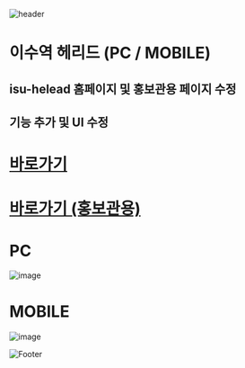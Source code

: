 ![header](https://capsule-render.vercel.app/api?type=wave&color=auto&height=150&section=header&text=2024.%2011.%2007&fontSize=60)

# 이수역 헤리드 (PC / MOBILE)
## isu-helead 홈페이지 및 홍보관용 페이지 수정
## 기능 추가 및 UI 수정

# <a href="https://isu-helead.com/"> 바로가기 </a>
# <a href="https://is-helead.com/index.php"> 바로가기 (홍보관용) </a>

# PC
![image](https://github.com/user-attachments/assets/a182211f-8489-4a7f-afa0-70dac9ef1260) <br>

# MOBILE
![image](https://github.com/user-attachments/assets/b581c2c9-f4c7-4134-a5ba-df494250c2bc)


![Footer](https://capsule-render.vercel.app/api?type=waving&color=auto&height=200&section=footer)






